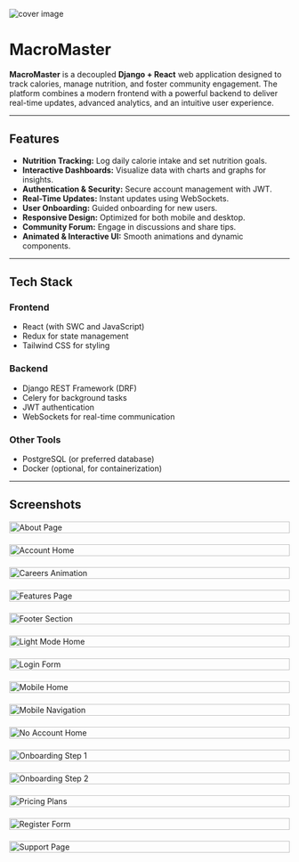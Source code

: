![cover image](screenshots/MacroMaster.png)
 
 # MacroMaster

**MacroMaster** is a decoupled **Django + React** web application designed to track calories, manage nutrition, and foster community engagement. The platform combines a modern frontend with a powerful backend to deliver real-time updates, advanced analytics, and an intuitive user experience.

---

## Features

- **Nutrition Tracking:** Log daily calorie intake and set nutrition goals.
- **Interactive Dashboards:** Visualize data with charts and graphs for insights.
- **Authentication & Security:** Secure account management with JWT.
- **Real-Time Updates:** Instant updates using WebSockets.
- **User Onboarding:** Guided onboarding for new users.
- **Responsive Design:** Optimized for both mobile and desktop.
- **Community Forum:** Engage in discussions and share tips.
- **Animated & Interactive UI:** Smooth animations and dynamic components.

---

## Tech Stack

### Frontend
- React (with SWC and JavaScript)
- Redux for state management
- Tailwind CSS for styling

### Backend
- Django REST Framework (DRF)
- Celery for background tasks
- JWT authentication
- WebSockets for real-time communication

### Other Tools
- PostgreSQL (or preferred database)
- Docker (optional, for containerization)

---

## Screenshots

<div style="display: grid; grid-template-columns: repeat(auto-fit, minmax(400px, 1fr)); gap: 20px;">
  <img src="screenshots/application/aboutPage.png" alt="About Page" style="width:100%; height:auto;">
  <img src="screenshots/application/accountHome.png" alt="Account Home" style="width:100%; height:auto;">
  <img src="screenshots/application/careersAnimation.png" alt="Careers Animation" style="width:100%; height:auto;">
  <img src="screenshots/application/featuresPage.png" alt="Features Page" style="width:100%; height:auto;">

  <img src="screenshots/application/footer.png" alt="Footer Section" style="width:100%; height:auto;">
  <img src="screenshots/application/lightModeHome.png" alt="Light Mode Home" style="width:100%; height:auto;">
  <img src="screenshots/application/loginForm.png" alt="Login Form" style="width:100%; height:auto;">
  <img src="screenshots/application/mobileHome.png" alt="Mobile Home" style="width:100%; height:auto;">

  <img src="screenshots/application/mobileNav.png" alt="Mobile Navigation" style="width:100%; height:auto;">
  <img src="screenshots/application/noAccountHome.png" alt="No Account Home" style="width:100%; height:auto;">
  <img src="screenshots/application/onboarding1.png" alt="Onboarding Step 1" style="width:100%; height:auto;">
  <img src="screenshots/application/onboarding2.png" alt="Onboarding Step 2" style="width:100%; height:auto;">

  <img src="screenshots/application/pricingPlans.png" alt="Pricing Plans" style="width:100%; height:auto;">
  <img src="screenshots/application/registerForm.png" alt="Register Form" style="width:100%; height:auto;">
  <img src="screenshots/application/supportPage.png" alt="Support Page" style="width:100%; height:auto;">
</div>



